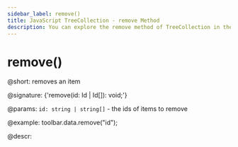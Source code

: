 ```yaml
---
sidebar_label: remove()
title: JavaScript TreeCollection - remove Method 
description: You can explore the remove method of TreeCollection in the documentation of the DHTMLX JavaScript UI library. Browse developer guides and API reference, try out code examples and live demos, and download a free 30-day evaluation version of DHTMLX Suite 7.
---
```


# remove()

@short: removes an item

@signature: {'remove(id: Id | Id[]): void;'}

@params:
`id: string | string[]` - the ids of items to remove

@example:
toolbar.data.remove("id");

@descr:
